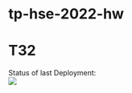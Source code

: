 # tp-hse-2022-hw

# TЗ2

Status of last Deployment:
<br>
<img src="https://github.com/AndreyStartup/tp-hse-2022-hw/actions/workflows/github_actions.yml/badge.svg"></br>

